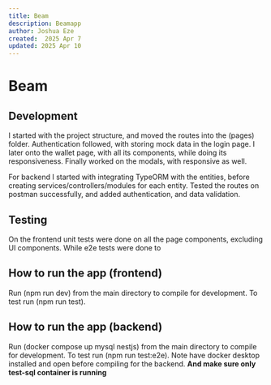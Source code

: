 ```yaml
---
title: Beam
description: Beamapp
author: Joshua Eze
created:  2025 Apr 7
updated: 2025 Apr 10
---
```


Beam
=========

## Development
I started with the project structure, and moved the routes into the (pages) folder. Authentication followed, with storing mock data in the login page. I later onto the wallet page, with all its components, while doing its responsiveness. Finally worked on the modals, with responsive as well.

For backend I started with integrating TypeORM with the entities, before creating services/controllers/modules for each entity. Tested the routes on postman successfully, and added authentication, and data validation.

## Testing
On the frontend unit tests were done on all the page components, excluding UI components. While e2e tests were done to

## How to run the app (frontend)

Run (npm run dev) from the main directory to compile for development. To test run (npm run test). 

## How to run the app (backend)

Run (docker compose up mysql nestjs) from the main directory to compile for development. To test run (npm run test:e2e). Note have docker desktop installed and open before compiling for the backend. __And make sure only test-sql container is running__ 






